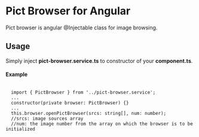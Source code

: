 <h1>Pict Browser for Angular</h1>
Pict browser is angular @Injectable class for image browsing.
<h2>Usage</h2>
Simply inject <strong>pict-browser.service.ts</strong> to constructor of your <strong>component.ts</strong>.
<h4>Example</h4>
<code>
  import { PictBrowser } from '../pict-browser.service';
  ...
  constructor(private browser: PictBrowser) {}
  ...
  this.browser.openPictBrowser(srcs: string[], num: number);
  //srcs: image sources array
  //num: the image number from the array on which the browser is to be initialized
</code>
